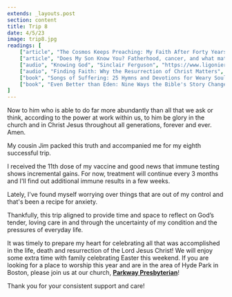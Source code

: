 ```yaml
---
extends: _layouts.post
section: content
title: Trip 8
date: 4/5/23
image: trip8.jpg
readings: [
    ["article", "The Cosmos Keeps Preaching: My Faith After Forty Years at NASA", "Kevin Hartnett", "https://www.desiringgod.org/articles/the-cosmos-keeps-preaching"],
    ["article", "Does My Son Know You? Fatherhood, cancer, and what matters most", "Jonathan Tjarks", "https://www.theringer.com/2022/3/3/22956353/fatherhood-cancer-jonathan-tjarks"],
    ["audio", "Knowing God", "Sinclair Ferguson", "https://www.ligonier.org/podcasts/things-unseen-with-sinclair-ferguson/knowing-god"],
    ["audio", "Finding Faith: Why the Resurrection of Christ Matters", "Gabe Fluhrer", "https://podcasts.apple.com/us/podcast/renewing-your-mind-with-r-c-sproul/id110916650?i=1000607052638"],
    ["book", "Songs of Suffering: 25 Hymns and Devotions for Weary Souls", "Joni Eareckson Tada", "https://amzn.to/3xCOzId"],
    ["book", "Even Better than Eden: Nine Ways the Bible's Story Changes Everything about Your Story", "Nancy Guthrie", "https://amzn.to/3xu4mJ6"],
]
---
```


<x-blockquote class="font-mono" cite="https://www.esv.org/Ephesians+3:20-21/" caption="Ephesians 3:20-21">
    <div>Now to him who is able to do far more abundantly than all that we ask or think, according to the power at work within us, to him be glory in the church and in Christ Jesus throughout all generations, forever and ever. Amen.</div>
</x-blockquote>

My cousin Jim packed this truth and accompanied me for my eighth successful trip.

I received the 11th dose of my vaccine and good news that immune testing shows incremental gains. For now, treatment will continue every 3 months and I'll find out additional immune results in a few weeks.

Lately, I've found myself worrying over things that are out of my control and that's been a recipe for anxiety.

Thankfully, this trip aligned to provide time and space to reflect on God’s tender, loving care in and through the uncertainty of my condition and the pressures of everyday life.

It was timely to prepare my heart for celebrating all that was accomplished in the life, death and resurrection of the Lord Jesus Christ! We will enjoy some extra time with family celebrating Easter this weekend. If you are looking for a place to worship this year and are in the area of Hyde Park in Boston, please join us at our church, <b>[Parkway Presbyterian](http://parkwaypresbyterian.com)</b>!

Thank you for your consistent support and care!
